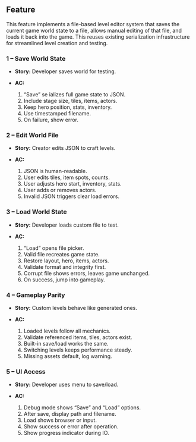 ## Feature

This feature implements a file-based level editor system that saves the current game world state to a file, allows manual editing of that file, and loads it back into the game. This reuses existing serialization infrastructure for streamlined level creation and testing.

### 1 – Save World State

* **Story:** Developer saves world for testing.
* **AC:**

  1. “Save” se
  ializes full game state to JSON.
  2. Include stage size, tiles, items, actors.
  3. Keep hero position, stats, inventory.
  4. Use timestamped filename.
  5. On failure, show error.

### 2 – Edit World File

* **Story:** Creator edits JSON to craft levels.
* **AC:**

  1. JSON is human-readable.
  2. User edits tiles, item spots, counts.
  3. User adjusts hero start, inventory, stats.
  4. User adds or removes actors.
  5. Invalid JSON triggers clear load errors.

### 3 – Load World State

* **Story:** Developer loads custom file to test.
* **AC:**

  1. “Load” opens file picker.
  2. Valid file recreates game state.
  3. Restore layout, hero, items, actors.
  4. Validate format and integrity first.
  5. Corrupt file shows errors, leaves game unchanged.
  6. On success, jump into gameplay.

### 4 – Gameplay Parity

* **Story:** Custom levels behave like generated ones.
* **AC:**

  1. Loaded levels follow all mechanics.
  2. Validate referenced items, tiles, actors exist.
  3. Built-in save/load works the same.
  4. Switching levels keeps performance steady.
  5. Missing assets default, log warning.

### 5 – UI Access

* **Story:** Developer uses menu to save/load.
* **AC:**

  1. Debug mode shows “Save” and “Load” options.
  2. After save, display path and filename.
  3. Load shows browser or input.
  4. Show success or error after operation.
  5. Show progress indicator during IO.
